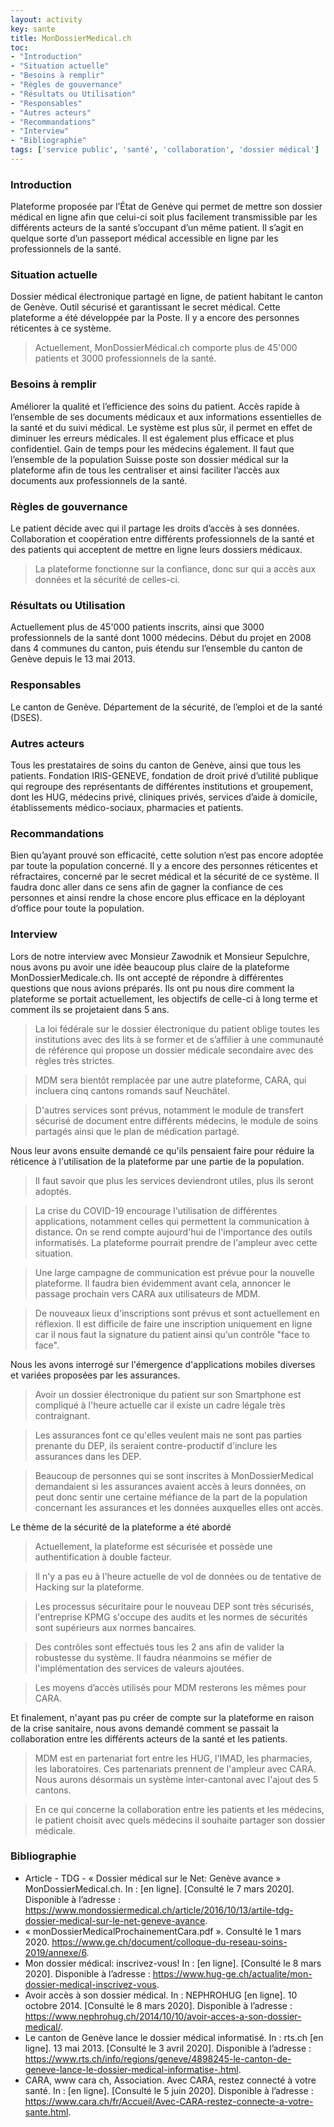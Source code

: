 ```yaml
---
layout: activity
key: sante
title: MonDossierMedical.ch
toc:
- "Introduction"
- "Situation actuelle"
- "Besoins à remplir"
- "Règles de gouvernance"
- "Résultats ou Utilisation"
- "Responsables"
- "Autres acteurs"
- "Recommandations"
- "Interview"
- "Bibliographie"
tags: ['service public', 'santé', 'collaboration', 'dossier médical']
---
```


### Introduction

Plateforme proposée par l’État de Genève qui permet de mettre son dossier médical en
ligne afin que celui-ci soit plus facilement transmissible par les différents acteurs de la
santé s’occupant d’un même patient. Il s’agit en quelque sorte d’un passeport médical
accessible en ligne par les professionnels de la santé. 

### Situation actuelle

Dossier médical électronique partagé en ligne, de patient habitant le canton de Genève. Outil sécurisé et garantissant le secret médical. Cette plateforme a été développée par la Poste. Il y a encore des personnes réticentes à ce système.

>  Actuellement, MonDossierMédical.ch comporte plus de 45'000 patients et 3000 professionnels de la santé. 

### Besoins à remplir

Améliorer la qualité et l’efficience des soins du patient. Accès rapide à l’ensemble de ses documents médicaux et aux informations essentielles de la santé et du suivi médical. Le système est plus sûr, il permet en effet de diminuer les erreurs médicales. Il est également plus efficace et plus confidentiel. Gain de temps pour les médecins également. Il faut que l’ensemble de la population Suisse poste son dossier médical sur la plateforme afin de tous les centraliser et ainsi faciliter l’accès aux documents aux professionnels de la santé.

### Règles de gouvernance

Le patient décide avec qui il partage les droits d’accès à ses données. Collaboration et coopération entre différents professionnels de la santé et des patients qui acceptent de mettre en ligne leurs dossiers médicaux.

>  La plateforme fonctionne sur la confiance, donc sur qui a accès aux données et la sécurité de celles-ci.

### Résultats ou Utilisation

Actuellement plus de 45'000 patients inscrits, ainsi que 3000 professionnels de la santé dont 1000 médecins. Début du projet en 2008 dans 4 communes du canton, puis étendu sur l’ensemble du canton de Genève depuis le 13 mai 2013.

### Responsables

Le canton de Genève. Département de la sécurité, de l’emploi et de la santé (DSES).

### Autres acteurs

Tous les prestataires de soins du canton de Genève, ainsi que tous les patients. Fondation IRIS-GENEVE, fondation de droit privé d’utilité publique qui regroupe des représentants de différentes institutions et groupement, dont les HUG, médecins privé, cliniques privés, services d’aide à domicile, établissements médico-sociaux, pharmacies et patients.

### Recommandations

Bien qu’ayant prouvé son efficacité, cette solution n’est pas encore adoptée par toute la population concerné. Il y a encore des personnes réticentes et réfractaires, concerné par le secret médical et la sécurité de ce système. Il faudra donc aller dans ce sens afin de gagner la confiance de ces personnes et ainsi rendre la chose encore plus efficace en la déployant d’office pour toute la population.

### Interview

Lors de notre interview avec Monsieur Zawodnik et Monsieur Sepulchre, nous avons pu avoir une idée beaucoup plus claire de la plateforme MonDossierMedicale.ch. Ils ont accepté de répondre à différentes questions que nous avions préparés. Ils ont pu nous dire comment la plateforme se portait actuellement, les objectifs de celle-ci à long terme et comment ils se projetaient dans 5 ans.

>  La loi fédérale sur le dossier électronique du patient oblige toutes les institutions avec des lits à se former et de s’affilier à une communauté de référence qui propose un dossier médicale secondaire avec des règles très strictes.

>  MDM sera bientôt remplacée par une autre plateforme, CARA, qui incluera cinq cantons romands sauf Neuchâtel.

>  D'autres services sont prévus, notamment le module de transfert sécurisé de document entre différents médecins, le module de soins partagés ainsi que le plan de médication partagé.

Nous leur avons ensuite demandé ce qu'ils pensaient faire pour réduire la réticence à l'utilisation de la plateforme par une partie de la population.

>  Il faut savoir que plus les services deviendront utiles, plus ils seront adoptés.

>  La crise du COVID-19 encourage l'utilisation de différentes applications, notamment celles qui permettent la communication à distance. On se rend compte aujourd'hui de l'importance des outils informatisés. La plateforme pourrait prendre de l'ampleur avec cette situation.

>  Une large campagne de communication est prévue pour la nouvelle plateforme. Il faudra bien évidemment avant cela, annoncer le passage prochain vers CARA aux utilisateurs de MDM.

>  De nouveaux lieux d'inscriptions sont prévus et sont actuellement en réflexion. Il est difficile de faire une inscription uniquement en ligne car il nous faut la signature du patient ainsi qu'un contrôle "face to face".

Nous les avons interrogé sur l'émergence d'applications mobiles diverses et variées proposées par les assurances.

>  Avoir un dossier électronique du patient sur son Smartphone est compliqué à l'heure actuelle car il existe un cadre légale très contraignant.

>  Les assurances font ce qu'elles veulent mais ne sont pas parties prenante du DEP, ils seraient contre-productif d'inclure les assurances dans les DEP. 

>  Beaucoup de personnes qui se sont inscrites à MonDossierMedical demandaient si les assurances avaient accès à leurs données, on peut donc sentir une certaine méfiance de la part de la population concernant les assurances et les données auxquelles elles ont accès.

Le thème de la sécurité de la plateforme a été abordé

>  Actuellement, la plateforme est sécurisée et possède une authentification à double facteur.

>  Il n'y a pas eu à l'heure actuelle de vol de données ou de tentative de Hacking sur la plateforme.

>  Les processus sécuritaire pour le nouveau DEP sont très sécurisés, l'entreprise KPMG s'occupe des audits et les normes de sécurités sont supérieurs aux normes bancaires.

>  Des contrôles sont effectués tous les 2 ans afin de valider la robustesse du système. Il faudra néanmoins se méfier de l'implémentation des services de valeurs ajoutées.

>  Les moyens d’accès utilisés pour MDM resterons les mêmes pour CARA.

Et finalement, n'ayant pas pu créer de compte sur la plateforme en raison de la crise sanitaire, nous avons demandé comment se passait la collaboration entre les différents acteurs de la santé et les patients.

>  MDM est en partenariat fort entre les HUG, l'IMAD, les pharmacies, les laboratoires. Ces partenariats prennent de l'ampleur avec CARA. Nous aurons désormais un système inter-cantonal avec l'ajout des 5 cantons.

>  En ce qui concerne la collaboration entre les patients et les médecins, le patient choisit avec quels médecins il souhaite partager son dossier médicale.

### Bibliographie

* Article - TDG - « Dossier médical sur le Net: Genève avance » MonDossierMedical.ch. In : [en ligne]. [Consulté le 7 mars 2020]. Disponible à l’adresse : https://www.mondossiermedical.ch/article/2016/10/13/artile-tdg-dossier-medical-sur-le-net-geneve-avance. 
* « monDossierMedicalProchainementCara.pdf ». Consulté le 1 mars 2020. https://www.ge.ch/document/colloque-du-reseau-soins-2019/annexe/6.
* Mon dossier médical: inscrivez-vous! In : [en ligne]. [Consulté le 8 mars 2020]. Disponible à l’adresse : https://www.hug-ge.ch/actualite/mon-dossier-medical-inscrivez-vous. 
* Avoir accès à son dossier médical. In : NEPHROHUG [en ligne]. 10 octobre 2014. [Consulté le 8 mars 2020]. Disponible à l’adresse : https://www.nephrohug.ch/2014/10/10/avoir-acces-a-son-dossier-medical/. 
* Le canton de Genève lance le dossier médical informatisé. In : rts.ch [en ligne]. 13 mai 2013. [Consulté le 3 avril 2020]. Disponible à l’adresse : https://www.rts.ch/info/regions/geneve/4898245-le-canton-de-geneve-lance-le-dossier-medical-informatise-.html. 
* CARA, www cara ch, Association. Avec CARA, restez connecté à votre santé. In : [en ligne]. [Consulté le 5 juin 2020]. Disponible à l’adresse : https://www.cara.ch/fr/Accueil/Avec-CARA-restez-connecte-a-votre-sante.html. 












